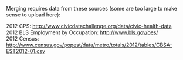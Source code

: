 Merging requires data from these sources (some are too large to make sense to upload here):  

2012 CPS: http://www.civicdatachallenge.org/data/civic-health-data  
2012 BLS Employment by Occupation: http://www.bls.gov/oes/  
2012 Census: http://www.census.gov/popest/data/metro/totals/2012/tables/CBSA-EST2012-01.csv
